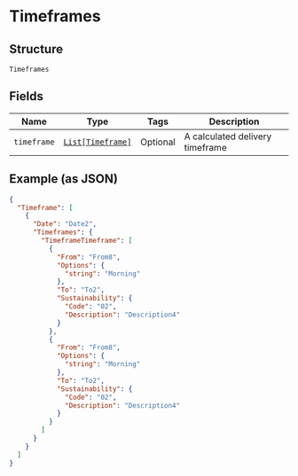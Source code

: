 
# Timeframes

## Structure

`Timeframes`

## Fields

| Name | Type | Tags | Description |
|  --- | --- | --- | --- |
| `timeframe` | [`List[Timeframe]`](../../doc/models/timeframe.md) | Optional | A calculated delivery timeframe |

## Example (as JSON)

```json
{
  "Timeframe": [
    {
      "Date": "Date2",
      "Timeframes": {
        "TimeframeTimeframe": [
          {
            "From": "From8",
            "Options": {
              "string": "Morning"
            },
            "To": "To2",
            "Sustainability": {
              "Code": "02",
              "Description": "Description4"
            }
          },
          {
            "From": "From8",
            "Options": {
              "string": "Morning"
            },
            "To": "To2",
            "Sustainability": {
              "Code": "02",
              "Description": "Description4"
            }
          }
        ]
      }
    }
  ]
}
```

